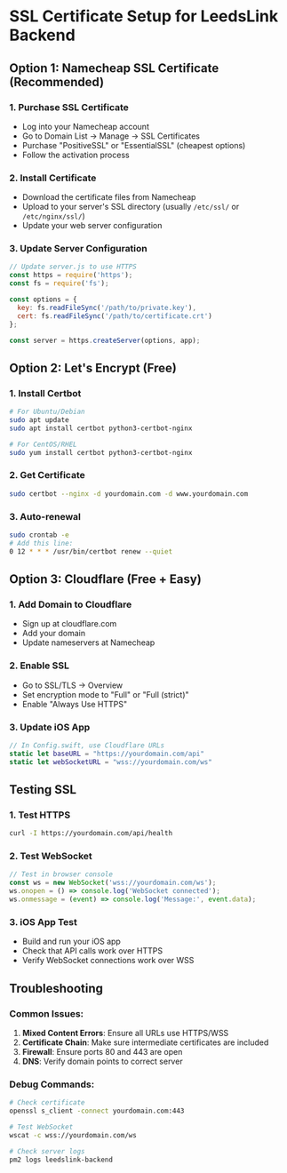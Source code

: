 # SSL Certificate Setup for LeedsLink Backend

## Option 1: Namecheap SSL Certificate (Recommended)

### 1. Purchase SSL Certificate
- Log into your Namecheap account
- Go to Domain List → Manage → SSL Certificates
- Purchase "PositiveSSL" or "EssentialSSL" (cheapest options)
- Follow the activation process

### 2. Install Certificate
- Download the certificate files from Namecheap
- Upload to your server's SSL directory (usually `/etc/ssl/` or `/etc/nginx/ssl/`)
- Update your web server configuration

### 3. Update Server Configuration
```javascript
// Update server.js to use HTTPS
const https = require('https');
const fs = require('fs');

const options = {
  key: fs.readFileSync('/path/to/private.key'),
  cert: fs.readFileSync('/path/to/certificate.crt')
};

const server = https.createServer(options, app);
```

## Option 2: Let's Encrypt (Free)

### 1. Install Certbot
```bash
# For Ubuntu/Debian
sudo apt update
sudo apt install certbot python3-certbot-nginx

# For CentOS/RHEL
sudo yum install certbot python3-certbot-nginx
```

### 2. Get Certificate
```bash
sudo certbot --nginx -d yourdomain.com -d www.yourdomain.com
```

### 3. Auto-renewal
```bash
sudo crontab -e
# Add this line:
0 12 * * * /usr/bin/certbot renew --quiet
```

## Option 3: Cloudflare (Free + Easy)

### 1. Add Domain to Cloudflare
- Sign up at cloudflare.com
- Add your domain
- Update nameservers at Namecheap

### 2. Enable SSL
- Go to SSL/TLS → Overview
- Set encryption mode to "Full" or "Full (strict)"
- Enable "Always Use HTTPS"

### 3. Update iOS App
```swift
// In Config.swift, use Cloudflare URLs
static let baseURL = "https://yourdomain.com/api"
static let webSocketURL = "wss://yourdomain.com/ws"
```

## Testing SSL

### 1. Test HTTPS
```bash
curl -I https://yourdomain.com/api/health
```

### 2. Test WebSocket
```javascript
// Test in browser console
const ws = new WebSocket('wss://yourdomain.com/ws');
ws.onopen = () => console.log('WebSocket connected');
ws.onmessage = (event) => console.log('Message:', event.data);
```

### 3. iOS App Test
- Build and run your iOS app
- Check that API calls work over HTTPS
- Verify WebSocket connections work over WSS

## Troubleshooting

### Common Issues:
1. **Mixed Content Errors**: Ensure all URLs use HTTPS/WSS
2. **Certificate Chain**: Make sure intermediate certificates are included
3. **Firewall**: Ensure ports 80 and 443 are open
4. **DNS**: Verify domain points to correct server

### Debug Commands:
```bash
# Check certificate
openssl s_client -connect yourdomain.com:443

# Test WebSocket
wscat -c wss://yourdomain.com/ws

# Check server logs
pm2 logs leedslink-backend
```
